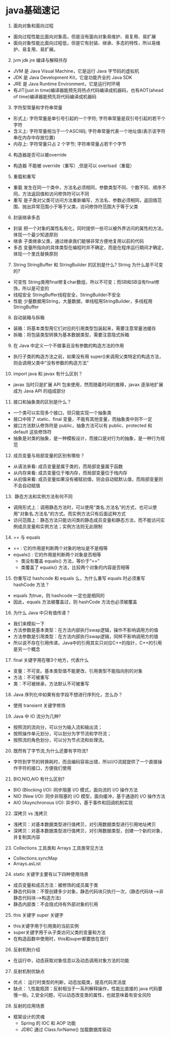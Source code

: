 # java基础速记

1. 面向对象和面向过程 
- 面向过程性能比面向对象高，但是没有面向对象易维护、易复用、易扩展
- 面向对象性能比面向过程低，但是它有封装、继承、多态的特性，所以易维护、易复用、易扩展。

2. jvm jdk jre 编译与解释共存
- JVM 是 Java Visual Machine，它是运行 Java 字节码的虚拟机
- JDK 是 Java Development Kit，它是功能齐全的 Java SDK
- JRE 是 Java Runtime Environment，它是运行时环境
- 有JIT(just in time)编译器能预先将热点代码编译成机器码，也有AOT(ahead of time)编译器能预先将代码编译成机器码

3. 字符型常量和字符串常量
- 形式上: 字符常量是单引号引起的一个字符; 字符串常量是双引号引起的若干个字符
- 含义上: 字符常量相当于一个ASCII码; 字符串常量代表一个地址值(表示该字符串在内存中存放位置)
- 内存上: 字符常量只占 2 个字节; 字符串常量占若干个字节 

4. 构造器是否可以被override
- 构造器 不能被 override（重写）,但是可以 overload（重载）

5. 重载和重写
- 重载 发生在同一个类中，方法名必须相同，参数类型不同、个数不同、顺序不同，方法返回值和访问修饰符可以不同
- 重写 是子类对父类可访问方法重新编写，方法名、参数必须相同，返回值范围、抛出异常范围小于等于父类，访问修饰符范围大于等于父类

6. 封装继承多态
- 封装 把一个对象的属性私有化，同时提供一些可以被外界访问的属性的方法，体现一个最少知道原则
- 继承 子类继承父类，通过继承我们能够非常方便地复用以前的代码
- 多态 变量所指向的具体类型在编程时并不确定，而是在程序运行期间才确定，体现一个里氏替换原则

7. String StringBuffer 和 StringBuilder 的区别是什么? String 为什么是不可变的?
- 可变性 String类用final修复char数组，所以不可变；而SB和SB没有final修饰，所以是可变的
- 线程安全 StringBuffer线程安全，StringBuilder不安全
- 性能 少量数据用String，大量数据，单线程用StringBuilder，多线程用StringBuffer

8. 自动装箱与拆箱
- 装箱：将基本类型用它们对应的引用类型包装起来，需要注意常量池缓存
- 拆箱：将包装类型转换为基本数据类型，需要注意隐式拆箱

9. 在 Java 中定义一个不做事且没有参数的构造方法的作用
- 执行子类的构造方法之前，如果没有用 super()来调用父类特定的构造方法，则会调用父类中“没有参数的构造方法”

10. import java 和 javax 有什么区别？
- javax 当时只是扩展 API 包来使用，然而随着时间的推移，javax 逐渐地扩展成为 Java API 的组成部分

11. 接口和抽象类的区别是什么？
- 一个类可以实现多个接口，但只能实现一个抽象类
- 接口中除了 static、final 变量，不能有其他变量，而抽象类中则不一定
- 接口方法默认修饰符是 public，抽象方法可以有 public、protected 和 default 这些修饰符
- 抽象是对类的抽象，是一种模板设计，而接口是对行为的抽象，是一种行为规范

12. 成员变量与局部变量的区别有哪些？
- 从语法来看: 成员变量是属于类的，而局部变量属于函数
- 从内存来看: 成员变量位于堆内存，而局部变量位于栈内存
- 从初值来看: 成员变量如果没有被赋初值，则会自动赋默认值，而局部变量则不会自动赋值

13.  静态方法和实例方法有何不同
- 调用形式上：调用静态方法时，可以使用"类名.方法名"的方式，也可以使用"对象名.方法名"的方式。而实例方法只有后面这种方式
- 访问范围上：静态方法只能访问类的静态成员变量和静态方法，而不能访问实例成员变量和实例方法；实例方法则无此限制

14. == 与 equals
- == : 它的作用是判断两个对象的地址是不是相等
- equals() : 它的作用是判断两个对象是否相等
    - 类没有覆盖 equals() 方法，等价于“==”
    - 类覆盖了 equals() 方法，比较两个对象的内容是否相等

15. 你重写过 hashcode 和 equals 么，为什么重写 equals 时必须重写 hashCode 方法？
- equals 为true，则 hashcode 一定也是相同的
- 因此，equals 方法被覆盖过，则 hashCode 方法也必须被覆盖

16. 为什么 Java 中只有值传递？
- 我们来模拟一下
- 方法参数是基本类型：在方法内部执行swap逻辑，操作不影响调用方的值
- 方法参数是引用类型：在方法内部执行swap逻辑，同样不影响调用方的值
- 所以说不存在引用传递，Java中的引用其实只对应C++的指针，C++的引用是另一个概念

17. final 关键字用在哪3个地方，代表什么
- 变量：不可变。基本类型值不能更改，引用类型不能指向别的对象
- 方法：不可被重写
- 类：不可被继承，方法默认不可被重写

18. Java 序列化中如果有些字段不想进行序列化，怎么办？
- 使用 transient 关键字修饰

19. Java 中 IO 流分为几种?
- 按照流的流向分，可以分为输入流和输出流；
- 按照操作单元划分，可以划分为字节流和字符流；
- 按照流的角色划分，可以分为节点流和处理流。

20. 既然有了字节流,为什么还要有字符流?
- 字符到字节的转换耗时，而且编码容易出错，所以I/O流就提供了一个直接操作字符的接口，方便我们使用

21. BIO,NIO,AIO 有什么区别?
- BIO (Blocking I/O): 同步阻塞 I/O 模式，面向流的 I/O 操作方法
- NIO (New I/O): 同步非阻塞的 I/O 模型，面向缓冲，基于通道的 I/O 操作方法
- AIO (Asynchronous I/O): 异步IO，基于事件和回调机制实现

22. 深拷贝 vs 浅拷贝
- 浅拷贝：对基本数据类型进行值拷贝，对引用数据类型进行引用地址拷贝
- 深拷贝：对基本数据类型进行值拷贝，对引用数据类型，创建一个新的对象，并复制其内容

23. Collections 工具类和 Arrays 工具类常见方法
- Collections.syncMap
- Arrays.asList

24. static 关键字主要有以下四种使用场景
- 成员变量和成员方法：被修饰的成员属于类
- 静态代码块：不管创建多少对象，静态代码块只执行一次，(静态代码块—>非静态代码块—>构造方法)
- 静态内部类：不会隐式持有外部对象的引用

25. this 关键字 super 关键字
- this关键字用于引用类的当前实例
- super关键字用于从子类访问父类的变量和方法
- 在构造函数中使用时，this和super都要放在首行

26. 反射机制介绍
- 在运行中，动态获取对象信息以及动态调用对象方法的功能

27. 反射机制优缺点
- 优点： 运行时类型的判断，动态加载类，提高代码灵活度
- 缺点： 1,性能瓶颈：反射相当于一系列解释操作，性能比直接的 java 代码要慢一些。2,安全问题，可以动态改变类的属性，也就意味着有安全风险

28. 反射的应用场景
- 框架设计的灵魂
    - Spring 的 IOC 和 AOP 功能
    - JDBC 通过 Class.forName() 加载数据库驱动